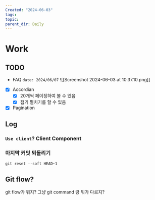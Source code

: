 ```yaml
---
Created: "2024-06-03"
tags: 
topic: 
parent_dir: Daily
---
```

# Work
## TODO
- FAQ 
`date: 2024/06/07`
![[Screenshot 2024-06-03 at 10.37.10.png]]
- [x] Accordian
	- [x] 20개씩 페이징하여 볼 수 있음
	- [x] 접기 펼치기를 할 수 있음
- [x] Pagination
## Log
### `Use client`? Client Component

### 마지막 커밋 되돌리기
```
git reset --soft HEAD~1
```
## Git flow?
git flow가 뭐지? 그냥 git command 랑 뭐가 다르지?